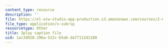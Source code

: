 ```yaml
---
content_type: resource
description: ''
file: https://ol-ocw-studio-app-production.s3.amazonaws.com/courses/2-003sc-engineering-dynamics-fall-2011/1ac3d028296a522cb5ebdaf7112d1189_qrbCpv3Sv34.vtt
file_type: application/x-subrip
resourcetype: Other
title: 3play caption file
uid: 1ac3d028-296a-522c-b5eb-daf7112d1189
---
```


